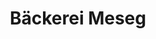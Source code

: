 ---
title: "Bäckerei Meseg"
url: /frankenberg-sa/baeckerei-meseg-sachsenburger-weg/
shop: Bäckerei
---